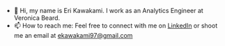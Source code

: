 - 👋 Hi, my name is Eri Kawakami. I work as an Analytics Engineer at Veronica Beard.
- 📫 How to reach me: Feel free to connect with me on [LinkedIn](https://www.linkedin.com/in/eri-kawakami/) or shoot me an email at ekawakami97@gmail.com

<!---
ekawakami97/ekawakami97 is a ✨ special ✨ repository because its `README.md` (this file) appears on your GitHub profile.
You can click the Preview link to take a look at your changes.
--->
